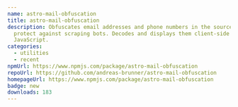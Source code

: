 ```yaml
---
name: astro-mail-obfuscation
title: astro-mail-obfuscation
description: Obfuscates email addresses and phone numbers in the source code to
  protect against scraping bots. Decodes and displays them client-side using
  JavaScript.
categories:
  - utilities
  - recent
npmUrl: https://www.npmjs.com/package/astro-mail-obfuscation
repoUrl: https://github.com/andreas-brunner/astro-mail-obfuscation
homepageUrl: https://www.npmjs.com/package/astro-mail-obfuscation
badge: new
downloads: 183
---
```


